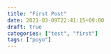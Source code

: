 ```yaml
---
title: "First Post"
date: 2021-03-09T22:41:15+09:00
draft: true
categories: ["test", "first"]
tags: ["poyo"]
---
```


